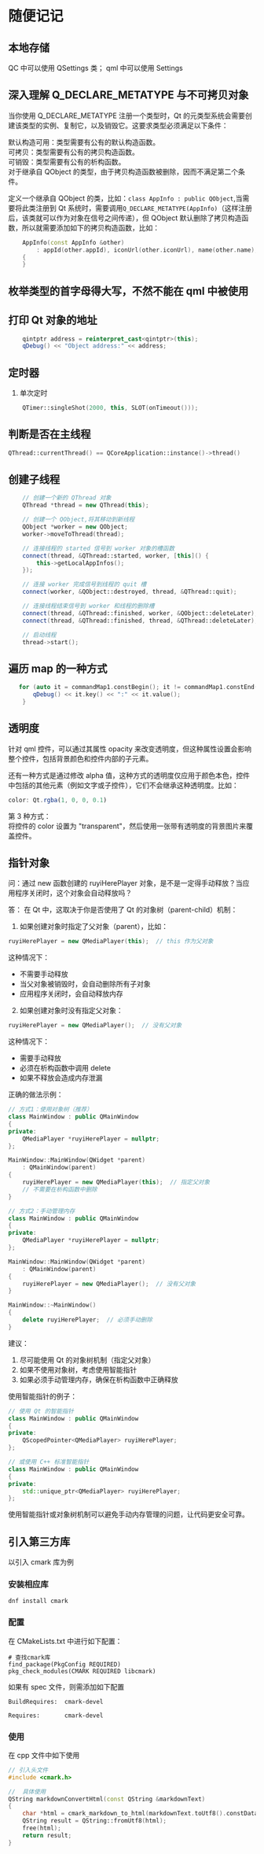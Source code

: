 # 随便记记

## 本地存储

QC 中可以使用 QSettings 类；
qml 中可以使用 Settings

## 深入理解 Q_DECLARE_METATYPE 与不可拷贝对象

当你使用 Q_DECLARE_METATYPE 注册一个类型时，Qt 的元类型系统会需要创建该类型的实例、复制它，以及销毁它。这要求类型必须满足以下条件：

默认构造可用：类型需要有公有的默认构造函数。  
可拷贝：类型需要有公有的拷贝构造函数。  
可销毁：类型需要有公有的析构函数。  
对于继承自 QObject 的类型，由于拷贝构造函数被删除，因而不满足第二个条件。

定义一个继承自 QObject 的类，比如：`class AppInfo : public QObject`,当需要将此类注册到 Qt 系统时，需要调用`Q_DECLARE_METATYPE(AppInfo)`（这样注册后，该类就可以作为对象在信号之间传递），但 QObject 默认删除了拷贝构造函数，所以就需要添加如下的拷贝构造函数，比如：

```c++
    AppInfo(const AppInfo &other)
        : appId(other.appId), iconUrl(other.iconUrl), name(other.name), version(other.version), localVersion(other.localVersion)
    {
    }
```

## 枚举类型的首字母得大写，不然不能在 qml 中被使用

## 打印 Qt 对象的地址

```c++
    qintptr address = reinterpret_cast<qintptr>(this);
    qDebug() << "Object address:" << address;
```

## 定时器

1. 单次定时

```c++
    QTimer::singleShot(2000, this, SLOT(onTimeout()));
```

## 判断是否在主线程

```c++
QThread::currentThread() == QCoreApplication::instance()->thread()
```

## 创建子线程

```c++
    // 创建一个新的 QThread 对象
    QThread *thread = new QThread(this);

    // 创建一个 QObject,将其移动到新线程
    QObject *worker = new QObject;
    worker->moveToThread(thread);

    // 连接线程的 started 信号到 worker 对象的槽函数
    connect(thread, &QThread::started, worker, [this]() {
        this->getLocalAppInfos();
    });

    // 连接 worker 完成信号到线程的 quit 槽
    connect(worker, &QObject::destroyed, thread, &QThread::quit);

    // 连接线程结束信号到 worker 和线程的删除槽
    connect(thread, &QThread::finished, worker, &QObject::deleteLater);
    connect(thread, &QThread::finished, thread, &QThread::deleteLater);

    // 启动线程
    thread->start();
```

## 遍历 map 的一种方式

```c++
   for (auto it = commandMap1.constBegin(); it != commandMap1.constEnd(); ++it) {
       qDebug() << it.key() << ":" << it.value();
    }
```

## 透明度

针对 qml 控件，可以通过其属性 opacity 来改变透明度，但这种属性设置会影响整个控件，包括背景颜色和控件内部的子元素。

还有一种方式是通过修改 alpha 值，这种方式的透明度仅应用于颜色本色，控件中包括的其他元素（例如文字或子控件），它们不会继承这种透明度。比如：

```qml
color: Qt.rgba(1, 0, 0, 0.1)
```

第 3 种方式：  
将控件的 color 设置为 "transparent"，然后使用一张带有透明度的背景图片来覆盖控件。


## 指针对象
问：通过 new 函数创建的 ruyiHerePlayer 对象，是不是一定得手动释放？当应用程序关闭时，这个对象会自动释放吗？

答：
在 Qt 中，这取决于你是否使用了 Qt 的对象树（parent-child）机制：

1. 如果创建对象时指定了父对象（parent），比如：
```cpp
ruyiHerePlayer = new QMediaPlayer(this);  // this 作为父对象
```
这种情况下：
- 不需要手动释放
- 当父对象被销毁时，会自动删除所有子对象
- 应用程序关闭时，会自动释放内存

2. 如果创建对象时没有指定父对象：
```cpp
ruyiHerePlayer = new QMediaPlayer();  // 没有父对象
```
这种情况下：
- 需要手动释放
- 必须在析构函数中调用 delete
- 如果不释放会造成内存泄漏

正确的做法示例：

```cpp
// 方式1：使用对象树（推荐）
class MainWindow : public QMainWindow
{
private:
    QMediaPlayer *ruyiHerePlayer = nullptr;
};

MainWindow::MainWindow(QWidget *parent)
    : QMainWindow(parent)
{
    ruyiHerePlayer = new QMediaPlayer(this);  // 指定父对象
    // 不需要在析构函数中删除
}

// 方式2：手动管理内存
class MainWindow : public QMainWindow
{
private:
    QMediaPlayer *ruyiHerePlayer = nullptr;
};

MainWindow::MainWindow(QWidget *parent)
    : QMainWindow(parent)
{
    ruyiHerePlayer = new QMediaPlayer();  // 没有父对象
}

MainWindow::~MainWindow()
{
    delete ruyiHerePlayer;  // 必须手动删除
}
```

建议：
1. 尽可能使用 Qt 的对象树机制（指定父对象）
2. 如果不使用对象树，考虑使用智能指针
3. 如果必须手动管理内存，确保在析构函数中正确释放

使用智能指针的例子：
```cpp
// 使用 Qt 的智能指针
class MainWindow : public QMainWindow
{
private:
    QScopedPointer<QMediaPlayer> ruyiHerePlayer;
};

// 或使用 C++ 标准智能指针
class MainWindow : public QMainWindow
{
private:
    std::unique_ptr<QMediaPlayer> ruyiHerePlayer;
};
```

使用智能指针或对象树机制可以避免手动内存管理的问题，让代码更安全可靠。


## 引入第三方库
以引入 cmark 库为例

### 安装相应库
```
dnf install cmark
```

### 配置
在 CMakeLists.txt 中进行如下配置：
```
# 查找cmark库
find_package(PkgConfig REQUIRED)
pkg_check_modules(CMARK REQUIRED libcmark)
```

如果有 spec 文件，则需添加如下配置
```
BuildRequires:  cmark-devel

Requires:       cmark-devel
```

### 使用
在 cpp 文件中如下使用
```c++
// 引入头文件
#include <cmark.h>

//  具体使用
QString markdownConvertHtml(const QString &markdownText)
{
    char *html = cmark_markdown_to_html(markdownText.toUtf8().constData(), markdownText.toUtf8().size(), CMARK_OPT_DEFAULT);
    QString result = QString::fromUtf8(html);
    free(html);
    return result;
}
```